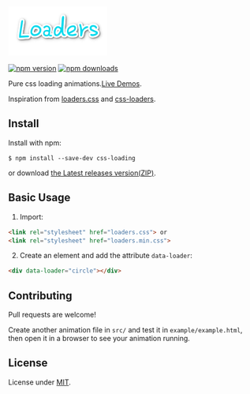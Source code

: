 ![loaders](./src/logo.png)

[![npm version](http://img.shields.io/npm/v/css-loading.svg)](https://www.npmjs.com/package/css-loading)
[![npm downloads](http://img.shields.io/npm/dm/css-loading.svg)](https://www.npmjs.com/package/css-loading)

Pure css loading animations.[Live Demos](http://jovey-zheng.github.io/loader).

Inspiration from [loaders.css](https://github.com/ConnorAtherton/loaders.css) and [css-loaders](https://github.com/lukehaas/css-loaders).


## Install

Install with npm:
  ```
  $ npm install --save-dev css-loading
  ```

or download [the Latest releases version(ZIP)](https://github.com/jovey-zheng/loader/archive/v1.0.0.zip).

## Basic Usage

1. Import:

  ```html
  <link rel="stylesheet" href="loaders.css"> or
  <link rel="stylesheet" href="loaders.min.css">
  ```

2. Create an element and add the attribute `data-loader`:

  ```html
  <div data-loader="circle"></div>
  ```

## Contributing

Pull requests are welcome!

Create another animation file in `src/` and test it in `example/example.html`, then open it in a browser to see your animation running.

## License

License under [MIT](https://github.com/jovey-zheng/loader/blob/master/LICENSE).
